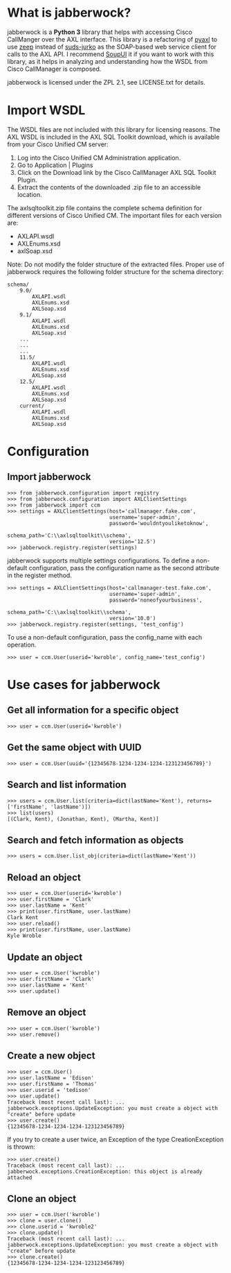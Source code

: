 What is jabberwock?
===================

jabberwock is a **Python 3** library that helps with accessing Cisco
CallManger over the AXL interface. This library is a refactoring of
[pyaxl](https://pypi.org/project/pyaxl/) to use
[zeep](https://pypi.org/project/zeep/) instead of
[suds-jurko](https://pypi.org/project/suds-jurko/) as the SOAP-based web
service client for calls to the AXL API. I recommend [SoupUI](http://www.soapui.org/) it if you want to work
with this library, as it helps in analyzing and understanding how the WSDL from Cisco CallManager is composed.

jabberwock is licensed under the ZPL 2.1, see LICENSE.txt for details.

Import WSDL
===========

The WSDL files are not included with this library for licensing reasons.
The AXL WSDL is included in the AXL SQL Toolkit download, which is available from your Cisco Unified CM server:

1.  Log into the Cisco Unified CM Administration application.
2.  Go to Application | Plugins
3.  Click on the Download link by the Cisco CallManager AXL SQL Toolkit
    Plugin.
4. Extract the contents of the downloaded .zip file to an accessible location.

The axlsqltoolkit.zip file contains the complete schema definition for different versions of Cisco Unified CM. 
The important files for each version are:
-   AXLAPI.wsdl
-   AXLEnums.xsd
-   axlSoap.xsd

Note: Do not modify the folder structure of the extracted files.
Proper use of jabberwock requires the following folder structure for the schema directory:

``` {.sourceCode .py}
schema/
    9.0/
        AXLAPI.wsdl
        AXLEnums.xsd
        AXLSoap.xsd
    9.1/
        AXLAPI.wsdl
        AXLEnums.xsd
        AXLSoap.xsd
    ...
    ...
    ...
    11.5/
        AXLAPI.wsdl
        AXLEnums.xsd
        AXLSoap.xsd
    12.5/
        AXLAPI.wsdl
        AXLEnums.xsd
        AXLSoap.xsd
    current/
        AXLAPI.wsdl
        AXLEnums.xsd
        AXLSoap.xsd
```

Configuration
=============
Import jabberwock 
-----------------
``` {.sourceCode .py}
>>> from jabberwock.configuration import registry
>>> from jabberwock.configuration import AXLClientSettings
>>> from jabberwock import ccm
>>> settings = AXLClientSettings(host='callmanager.fake.com',
                                 username='super-admin',
                                 password='wouldntyouliketoknow',
                                 schema_path='C:\\axlsqltoolkit\\schema',
                                 version='12.5')
>>> jabberwock.registry.register(settings)
```
jabberwock supports multiple settings configurations. To define a non-default configuration, pass the configuration
name as the second attribute in the register method.

``` {.sourceCode .py}
>>> settings = AXLClientSettings(host='callmanager-test.fake.com',
                                 username='super-admin',
                                 password='noneofyourbusiness',
                                 schema_path='C:\\axlsqltoolkit\\schema',
                                 version='10.0')
>>> jabberwock.registry.register(settings, 'test_config')
```

To use a non-default configuration, pass the config_name with each operation.
``` {.sourceCode .py}
>>> user = ccm.User(userid='kwroble', config_name='test_config')
```

Use cases for jabberwock
========================

Get all information for a specific object
----------------------------------------

``` {.sourceCode .py}
>>> user = ccm.User(userid='kwroble')
```

Get the same object with UUID
---------------------------
``` {.sourceCode .py}
>>> user = ccm.User(uuid='{12345678-1234-1234-1234-123123456789}')
```

Search and list information
---------------------------
``` {.sourceCode .py}
>>> users = ccm.User.list(criteria=dict(lastName='Kent'), returns=['firstName', 'lastName')])
>>> list(users)
[(Clark, Kent), (Jonathan, Kent), (Martha, Kent)]
```

Search and fetch information as objects
---------------------------------------
``` {.sourceCode .py}
>>> users = ccm.User.list_obj(criteria=dict(lastName='Kent'))
```

Reload an object
----------------
``` {.sourceCode .py}
>>> user = ccm.User(userid='kwroble')
>>> user.firstName = 'Clark'
>>> user.lastName = 'Kent'
>>> print(user.firstName, user.lastName)
Clark Kent
>>> user.reload()
>>> print(user.firstName, user.lastName)
Kyle Wroble
```
Update an object
----------------
``` {.sourceCode .py}
>>> user = ccm.User('kwroble')
>>> user.firstName = 'Clark'
>>> user.lastName = 'Kent'
>>> user.update()
```
Remove an object
----------------
``` {.sourceCode .py}
>>> user = ccm.User('kwroble')
>>> user.remove()
```

Create a new object
-------------------
``` {.sourceCode .py}
>>> user = ccm.User()
>>> user.lastName = 'Edison'
>>> user.firstName = 'Thomas'
>>> user.userid = 'tedison'
>>> user.update()
Traceback (most recent call last): ...
jabberwock.exceptions.UpdateException: you must create a object with "create" before update
>>> user.create()
{12345678-1234-1234-1234-123123456789}
```
If you try to create a user twice, an Exception of the type
CreationException is thrown:

``` {.sourceCode .py}
>>> user.create()
Traceback (most recent call last): ...
jabberwock.exceptions.CreationException: this object is already attached
```
Clone an object
---------------
``` {.sourceCode .py}
>>> user = ccm.User('kwroble')
>>> clone = user.clone()
>>> clone.userid = 'kwroble2'
>>> clone.update()
Traceback (most recent call last): ...
jabberwock.exceptions.UpdateException: you must create a object with "create" before update
>>> clone.create()
{12345678-1234-1234-1234-123123456789}
```